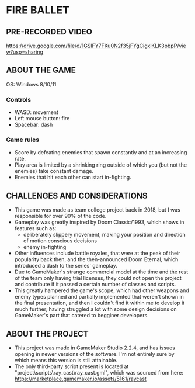 # FIRE BALLET

## PRE-RECORDED VIDEO

https://drive.google.com/file/d/1GSlFY7FKu0N2f35jFYgCigxlKLK3pbpP/view?usp=sharing

## ABOUT THE GAME

OS: Windows 8/10/11

### Controls
- WASD: movement
- Left mouse button: fire
- Spacebar: dash

### Game rules
- Score by defeating enemies that spawn constantly and at an increasing rate.
- Play area is limited by a shrinking ring outside of which you (but not the enemies) take constant damage.
- Enemies that hit each other can start in-fighting.

## CHALLENGES AND CONSIDERATIONS

- This game was made as team college project back in 2018, but I was responsible for over 90% of the code.
- Gameplay was greatly inspired by Doom Classic/1993, which shows in features such as:
    - deliberately slippery movement, making your position and direction of motion conscious decisions
    - enemy in-fighting
- Other influences include battle royales, that were at the peak of their popularity back then, and the then-announced Doom Eternal, which introduced a dash to the series' gameplay.
- Due to GameMaker's strange commercial model at the time and the rest of the team only having trial licenses, they could not open the project and contribute if it passed a certain number of classes and scripts.
- This greatly hampered the game's scope, which had other weapons and enemy types planned and partially implemented that weren't shown in the final presentation, and then I couldn't find it within me to develop it much further, having struggled a lot with some design decisions on GameMaker's part that catered to begginer developers.

## ABOUT THE PROJECT

- This project was made in GameMaker Studio 2.2.4, and has issues opening in newer versions of the software. I'm not entirely sure by which means this version is still attainable.
- The only third-party script present is located at "project\scripts\ray_cast\ray_cast.gml", which was sourced from here: https://marketplace.gamemaker.io/assets/5161/raycast